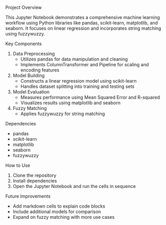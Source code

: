 

Project Overview

This Jupyter Notebook demonstrates a comprehensive machine learning workflow using Python libraries like pandas, scikit-learn, matplotlib, and seaborn. It focuses on linear regression and incorporates string matching using fuzzywuzzy.

Key Components

1. Data Preprocessing
    - Utilizes pandas for data manipulation and cleaning
    - Implements ColumnTransformer and Pipeline for scaling and encoding features
2. Model Building
    - Constructs a linear regression model using scikit-learn
    - Handles dataset splitting into training and testing sets
3. Model Evaluation
    - Measures performance using Mean Squared Error and R-squared
    - Visualizes results using matplotlib and seaborn
4. Fuzzy Matching
    - Applies fuzzywuzzy for string matching

Dependencies

- pandas
- scikit-learn
- matplotlib
- seaborn
- fuzzywuzzy

How to Use

1. Clone the repository
2. Install dependencies
3. Open the Jupyter Notebook and run the cells in sequence

Future Improvements

- Add markdown cells to explain code blocks
- Include additional models for comparison
- Expand on fuzzy matching with more use cases
